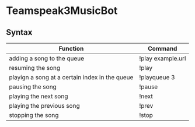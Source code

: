 # Teamspeak3MusicBot

## Syntax

| Function                                         | Command |              
| ---                                              | --- | 
| adding a song to the queue                       | !play example.url |
| resuming the song                                | !play |
| playign a song at a certain index in the queue   | !playqueue 3 |
| pausing the song                                 | !pause |
| playing the next song                            | !next |
| playing the previous song                        | !prev |
| stopping the song                                | !stop |


